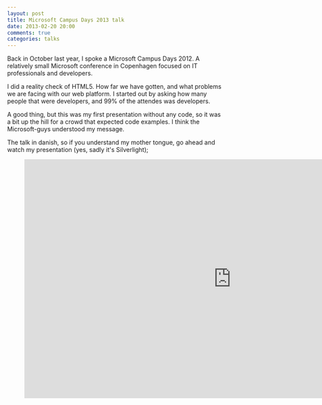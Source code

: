 ```yaml
---
layout: post
title: Microsoft Campus Days 2013 talk
date: 2013-02-20 20:00
comments: true
categories: talks
---
```


Back in October last year, I spoke a Microsoft Campus Days 2012. A relatively small Microsoft conference in Copenhagen focused on IT professionals and developers.

I did a reality check of HTML5. How far we have gotten, and what problems we are facing with our web platform. I started out by asking how many people that were developers, and 99% of the attendes was developers.

<!--more-->

A good thing, but this was my first presentation without any code, so it was a bit up the hill for a crowd that expected code examples. I think the Microsoft-guys understood my message.

The talk in danish, so if you understand my mother tongue, go ahead and watch my presentation (yes, sadly it's Silverlight);

<figure>
  <iframe style="height:556px; width:960px" src="http://channel9.msdn.com/Events/Microsoft-Campus-Days/Microsoft-Campus-Days-2012/Reality-check-af-HTML5/player?w=960&h=540" frameBorder="0" scrolling="no" ></iframe>
</figure>
